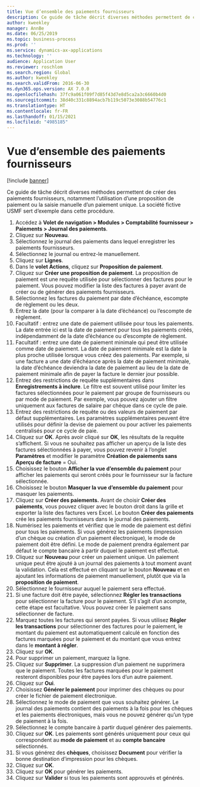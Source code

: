 ```yaml
---
title: Vue d’ensemble des paiements fournisseurs
description: Ce guide de tâche décrit diverses méthodes permettent de créer des paiements fournisseurs, notamment l’utilisation d’une proposition de paiement ou la saisie manuelle d’un paiement unique.
author: kweekley
manager: AnnBe
ms.date: 06/25/2019
ms.topic: business-process
ms.prod: ''
ms.service: dynamics-ax-applications
ms.technology: ''
audience: Application User
ms.reviewer: roschlom
ms.search.region: Global
ms.author: kweekley
ms.search.validFrom: 2016-06-30
ms.dyn365.ops.version: AX 7.0.0
ms.openlocfilehash: 37fc9a061f09f7d85f43d7e8d5ca2a3c6660b4d0
ms.sourcegitcommit: 38d40c331c8894acb7b119c5073e3088b54776c1
ms.translationtype: HT
ms.contentlocale: fr-FR
ms.lasthandoff: 01/15/2021
ms.locfileid: "4985185"
---
```

# <a name="vendor-payment-overview"></a>Vue d’ensemble des paiements fournisseurs

[!include [banner](../../includes/banner.md)]

Ce guide de tâche décrit diverses méthodes permettent de créer des paiements fournisseurs, notamment l’utilisation d’une proposition de paiement ou la saisie manuelle d’un paiement unique. La société fictive USMF sert d’exemple dans cette procédure.

1. Accédez à **Volet de navigation > Modules > Comptabilité fournisseur > Paiements > Journal des paiements**.
2. Cliquez sur **Nouveau**.
3. Sélectionnez le journal des paiements dans lequel enregistrer les paiements fournisseurs. 
4. Sélectionnez le journal ou entrez-le manuellement.
5. Cliquez sur **Lignes**.
6. Dans le **volet Actions**, cliquez sur **Proposition de paiement**.
7. Cliquez sur **Créer une proposition de paiement**. La proposition de paiement est une requête utilisée pour sélectionner des factures pour le paiement. Vous pouvez modifier la liste des factures à payer avant de créer ou de générer des paiements fournisseurs.
8. Sélectionnez les factures du paiement par date d’échéance, escompte de règlement ou les deux. 
9. Entrez la date (pour la comparer à la date d’échéance) ou l’escompte de règlement. 
10. Facultatif : entrez une date de paiement utilisée pour tous les paiements. La date entrée ici est la date de paiement pour tous les paiements créés, indépendamment de la date d’échéance ou d’escompte de règlement.  
11. Facultatif : entrez une date de paiement minimale qui peut être utilisée comme date de paiement. La date de paiement minimale est la date la plus proche utilisée lorsque vous créez des paiements. Par exemple, si une facture a une date d’échéance après la date de paiement minimale, la date d’échéance deviendra la date de paiement au lieu de la date de paiement minimale afin de payer la facture le dernier jour possible.
12. Entrez des restrictions de requête supplémentaires dans **Enregistrements à inclure**. Le filtre est souvent utilisé pour limiter les factures sélectionnées pour le paiement par groupe de fournisseurs ou par mode de paiement. Par exemple, vous pouvez ajouter un filtre uniquement aux factures de salaire par chèque dans ce cycle de paie.
13. Entrez des restrictions de requête ou des valeurs de paiement par défaut supplémentaires. Les paramètres supplémentaires peuvent être utilisés pour définir la devise de paiement ou pour activer les paiements centralisés pour ce cycle de paie.  
14. Cliquez sur **OK**. Après avoir cliqué sur **OK**, les résultats de la requête s’affichent. Si vous ne souhaitez pas afficher un aperçu de la liste des factures sélectionnées à payer, vous pouvez revenir à l’onglet **Paramètres** et modifier le paramètre **Création de paiements sans Aperçu de facture** = Oui.  
15. Choisissez le bouton **Afficher la vue d’ensemble du paiement** pour afficher les paiements qui seront créés pour le fournisseur sur la facture sélectionnée.
16. Choisissez le bouton **Masquer la vue d’ensemble du paiement** pour masquer les paiements. 
17. Cliquez sur **Créer des paiements.** Avant de choisir **Créer des paiements**, vous pouvez cliquer avec le bouton droit dans la grille et exporter la liste des factures vers Excel. Le bouton **Créer des paiements** crée les paiements fournisseurs dans le journal des paiements.  
18. Numérisez les paiements et vérifiez que le mode de paiement est défini pour tous les paiements. Si vous générez les paiements (impression d’un chèque ou création d’un paiement électronique), le mode de paiement doit être défini. Le mode de paiement prendra également par défaut le compte bancaire à partir duquel le paiement est effectué.  
19. Cliquez sur **Nouveau** pour créer un paiement unique. Un paiement unique peut être ajouté à un journal des paiements à tout moment avant la validation. Cela est effectué en cliquant sur le bouton **Nouveau** et en ajoutant les informations de paiement manuellement, plutôt que via la **proposition de paiement**.  
20. Sélectionnez le fournisseur auquel le paiement sera effectué.
21. Si une facture doit être payée, sélectionnez **Régler les transactions** pour sélectionner la facture pour le paiement. S’il s’agit d’un acompte, cette étape est facultative. Vous pouvez créer le paiement sans sélectionner de facture. 
22. Marquez toutes les factures qui seront payées. Si vous utilisez **Régler les transactions** pour sélectionner des factures pour le paiement, le montant du paiement est automatiquement calculé en fonction des factures marquées pour le paiement et du montant que vous entrez dans le **montant à régler**.
23. Cliquez sur **OK**.
24. Pour supprimer un paiement, marquez la ligne.
25. Cliquez sur **Supprimer**. La suppression d’un paiement ne supprimera que le paiement. Toutes les factures marquées pour le paiement resteront disponibles pour être payées lors d’un autre paiement.
26. Cliquez sur **Oui**.
27. Choisissez **Générer le paiement** pour imprimer des chèques ou pour créer le fichier de paiement électronique.
28. Sélectionnez le mode de paiement que vous souhaitez générer. Le journal des paiements contient des paiements à la fois pour les chèques et les paiements électroniques, mais vous ne pouvez générer qu’un type de paiement à la fois.
29. Sélectionnez le compte bancaire à partir duquel générer des paiements.
30. Cliquez sur **OK**. Les paiements sont générés uniquement pour ceux qui correspondent au **mode de paiement** et au **compte bancaire** sélectionnés.
31. Si vous générez des **chèques**, choisissez **Document** pour vérifier la bonne destination d’impression pour les chèques.
32. Cliquez sur **OK**.
33. Cliquez sur **OK** pour générer les paiements.
34. Cliquez sur **Valider** si tous les paiements sont approuvés et générés. 

